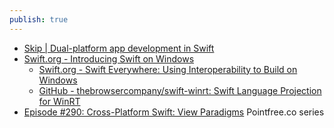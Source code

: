 ```yaml
---
publish: true
---
```

- [Skip | Dual-platform app development in Swift](https://skip.tools/)  
- [Swift.org - Introducing Swift on Windows](https://www.swift.org/blog/swift-on-windows/) 
	- [Swift.org - Swift Everywhere: Using Interoperability to Build on Windows](https://www.swift.org/blog/swift-everywhere-windows-interop/)
	- [GitHub - thebrowsercompany/swift-winrt: Swift Language Projection for WinRT](https://github.com/thebrowsercompany/swift-winrt)
- [Episode #290: Cross-Platform Swift: View Paradigms](https://www.pointfree.co/episodes/ep290-cross-platform-swift-view-paradigms) Pointfree.co series